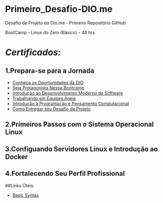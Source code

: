 # Primeiro_Desafio-DIO.me
Desafio de Projeto do Dio.me - Primeiro Repositório GitHub

BootCamp - Linux do Zero (Básico) - 44 hrs

# *Certificados:*

## 1.Prepara-se para a Jornada
* [Conheça as Oportunidades da DIO](https://www.dio.me/certificate/FACE7FFD/share)
* [Seja Protagonista Nesse Bootcamp](https://www.dio.me/certificate/0575BC3E/share)
* [Introdução ao Desenvolvimento Moderno de Software](https://certificates.digitalinnovation.one/50E75FBE)
* [Trabalhando em Equipes Ágeis](https://www.dio.me/certificate/471A1D82/share)
* [Introdução à Programação e Pensamento Computacional](https://certificates.digitalinnovation.one/3385D3B3)
* [Como Entregar seu Desafio de Projeto](https://certificates.digitalinnovation.one/38965455)

## 2.Primeiros Passos com o Sistema Operacional Linux

## 3.Configuando Servidores Linux e Introdução ao Docker

## 4.Fortalecendo Seu Perfil Profissional

##Links Úteis:
* [Basic Syntax](https://www.markdownguide.org/basic-syntax/)

